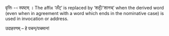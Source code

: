 




वृत्तिः --ः स्पष्टम् । The affix ‘लँट्’ is replaced by ‘शतृँ’/'शानच्’ when the derived word (even when in agreement with a word which ends in the nominative case) is used in invocation or address.


उदाहरणम् – हे पचन्/पचमान!

